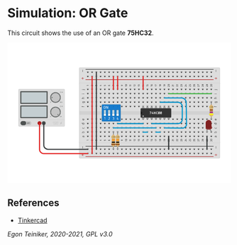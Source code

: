 # Simulation: OR Gate

This circuit shows the use of an OR gate **75HC32**.

![OR Gate](or-gate-using-nand.png)



## References
* [Tinkercad](https://www.tinkercad.com/things/jQcxMTTbqIi)

*Egon Teiniker, 2020-2021, GPL v3.0* 
